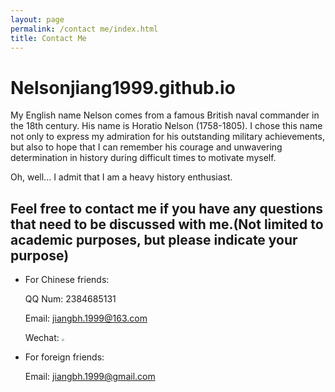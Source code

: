 ```yaml
---
layout: page
permalink: /contact me/index.html
title: Contact Me
---
```


# Nelsonjiang1999.github.io

My English name Nelson comes from a famous British naval commander in the 18th century. His name is Horatio Nelson (1758-1805). I chose this name not only to express my admiration for his outstanding military achievements, but also to hope that I can remember his courage and unwavering determination in history during difficult times to motivate myself. 

Oh, well... I admit that I am a heavy history enthusiast.

## Feel free to contact me if you have any questions that need to be discussed with me.(Not limited to academic purposes, but please indicate your purpose)

- For Chinese friends:  

  QQ Num: 2384685131

  Email: jiangbh.1999@163.com

  Wechat: <img src="https://NelsonJiang1999.github.io/images/wechat.JPG" style="zoom: 25%;" />

- For foreign friends:

  Email: jiangbh.1999@gmail.com
